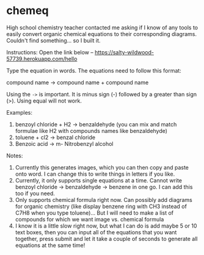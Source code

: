 # chemeq

High school chemistry teacher contacted me asking if I know of any tools to easily convert organic chemical equations to their corresponding diagrams. Couldn't find something... so I built it.

Instructions:
Open the link below –
https://salty-wildwood-57739.herokuapp.com/hello

Type the equation in words. The equations need to follow this format:

compound name -> compound name + compound name 

Using the `->` is important. It is minus sign (-) followed by a greater than sign (>). Using equal will not work.

Examples:
1. benzoyl chloride + H2 -> benzaldehyde (you can mix and match formulae like H2 with compounds names like benzaldehyde)
2. toluene + cl2 -> benzal chloride
3. Benzoic acid -> m- Nitrobenzyl alcohol


Notes:
1. Currently this generates images, which you can then copy and paste onto word. I can change this to write things in letters if you like.
2. Currently, it only supports single equations at a time. Cannot write benzoyl chloride -> benzaldehyde -> benzene in one go. I can add this too if you need.
3. Only supports chemical formula right now. Can possibly add diagrams for organic chemistry (like display benzene ring with CH3 instead of C7H8 when you type toluene)... But I will need to make a list of compounds for which we want image vs. chemical formula
4. I know it is a little slow right now, but what I can do is add maybe 5 or 10 text boxes, then you can input all of the equations that you want together, press submit and let it take a couple of seconds to generate all equations at the same time!
